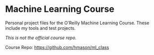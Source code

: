 # Machine Learning Course

Personal project files for the O'Reilly Machine Learning Course. These include
my tools and test projects. 

*This is not the official course repo.*

Course Repo: https://github.com/hmason/ml_class
